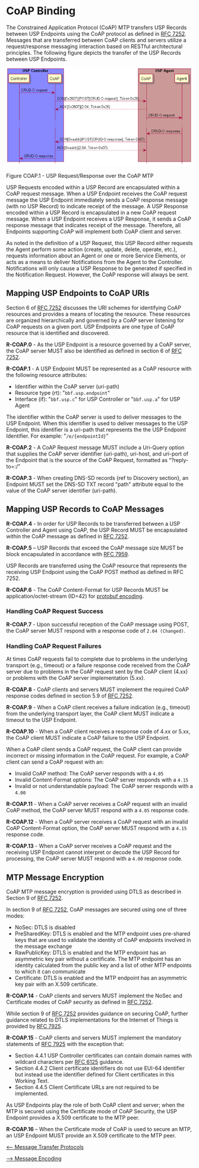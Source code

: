 <!-- Reference Links -->
[1]:	https://github.com/BroadbandForum/usp/tree/master/data-model "TR-181 Issue 2 Device:2 Data Model for TR-069 Devices and USP Agents"
[2]: https://www.broadband-forum.org/technical/download/TR-069.pdf	"TR-069 Amendment 6	CPE WAN Management Protocol"
[3]:	https://www.broadband-forum.org/technical/download/TR-106_Amendment-8.pdf "TR-106 Amendment 8	Data Model Template for TR-069 Enabled Devices"
[4]:	https://tools.ietf.org/html/rfc7228 "RFC 7228	Terminology for Constrained-Node Networks"
[5]:	https://tools.ietf.org/html/rfc2136	"RFC 2136 Dynamic Updates in the Domain Name System"
[6]:	https://tools.ietf.org/html/rfc3007	"RFC 3007 Secure Domain Name System Dynamic Update"
[7]:	https://tools.ietf.org/html/rfc6763	"RFC 6763 DNS-Based Service Discovery"
[8]:	https://tools.ietf.org/html/rfc6762	"RFC 6762 Multicast DNS"
[9]:	https://tools.ietf.org/html/rfc7252	"RFC 7252 The Constrained Application Protocol (CoAP)"
[10]:	https://tools.ietf.org/html/rfc7390	"RFC 7390 Group Communication for the Constrained Application Protocol (CoAP)"
[11]:	https://tools.ietf.org/html/rfc4033	"RFC 4033 DNS Security Introduction and Requirements"
[12]:	https://developers.google.com/protocol-buffers/docs/proto3 "Protocol Buffers v3	Protocol Buffers Mechanism for Serializing Structured Data Version 3"
[13]: https://regauth.standards.ieee.org/standards-ra-web/pub/view.html#registries "IEEE Registration Authority"
[14]: https://tools.ietf.org/html/rfc4122 "RFC 4122 A Universally Unique IDentifier (UUID) URN Namespace"
[15]: https://tools.ietf.org/html/rfc5280 "RFC 5290 Internet X.509 Public Key Infrastructure Certificate and Certificate Revocation List (CRL) Profile"
[16]: https://tools.ietf.org/html/rfc6818 "RFC 6818 Updates to the Internet X.509 Public Key Infrastructure Certificate and Certificate Revocation List (CRL) Profile"
[17]: https://tools.ietf.org/html/rfc2234 "RFC 2234 Augmented BNF for Syntax Specifications: ABNF"
[18]: https://tools.ietf.org/html/rfc3986 "RFC 3986 Uniform Resource Identifier (URI): Generic Syntax"
[19]: https://tools.ietf.org/html/rfc2141 "RFC 2141 URN Syntax"
[20]: https://tools.ietf.org/html/rfc6455 "RFC 6455 The WebSocket Protocol"
[21]: https://stomp.github.io/stomp-specification-1.2.html "Simple Text Oriented Message Protocol"
[22]: https://tools.ietf.org/html/rfc5246 "The Transport Layer Security (TLS) Protocol Version 1.2"
[23]: https://tools.ietf.org/html/rfc6347 "Datagram Transport Layer Security Version 1.2"
[Conventions]: https://tools.ietf.org/html/rfc2119 "Key words for use in RFCs to Indicate Requirement Levels"


# CoAP Binding

The Constrained Application Protocol (CoAP) MTP transfers USP Records between USP Endpoints using the CoAP protocol as defined in [RFC 7252][9]. Messages that are transferred between CoAP clients and servers utilize a request/response messaging interaction based on RESTful architectural principles. The following figure depicts the transfer of the USP Records between USP Endpoints.

<img src="usp-request-response-over-coap.png"/>

Figure COAP.1 - USP Request/Response over the CoAP MTP

USP Requests encoded within a USP Record are encapsulated within a CoAP request message. When a USP Endpoint receives the CoAP request message the USP Endpoint immediately sends a CoAP response message (with no USP Record) to indicate receipt of the message. A USP Response encoded within a USP Record is encapsulated in a new CoAP request message. When a USP Endpoint receives a USP Response, it sends a CoAP response message that indicates receipt of the message. Therefore, all Endpoints supporting CoAP will implement both CoAP client and server.

As noted in the definition of a USP Request, this USP Record either requests the Agent perform some action (create, update, delete, operate, etc.), requests information about an Agent or one or more Service Elements, or acts as a means to deliver Notifications from the Agent to the Controller. Notifications will only cause a USP Response to be generated if specified in the Notification Request. However, the CoAP response will always be sent.

## Mapping USP Endpoints to CoAP URIs

<a id="mapping_usp_endpoints_to_coap_uri" />

Section 6 of [RFC 7252][9] discusses the URI schemes for identifying CoAP resources and provides a means of locating the resource.  These resources are organized hierarchically and governed by a CoAP server listening for CoAP requests on a given port. USP Endpoints are one type of CoAP resource that is identified and discovered.

**R-COAP.0** - As the USP Endpoint is a resource governed by a CoAP server, the CoAP server MUST also be identified as defined in section 6 of [RFC 7252][9].

**R-COAP.1** - A USP Endpoint MUST be represented as a CoAP resource with the following resource attributes:

* Identifier within the CoAP server (uri-path)
* Resource type (rt): "`bbf.usp.endpoint`"
* Interface (if): "`bbf.usp.c`" for USP Controller or "`bbf.usp.a`" for USP Agent

The identifier within the CoAP server is used to deliver messages to the USP Endpoint. When this identifier is used to deliver messages to the USP Endpoint, this identifier is a uri-path that represents the the USP Endpoint Identifier. For example: "`/e/{endpointId}`"

**R-COAP.2** - A CoAP Request message MUST include a Uri-Query option that supplies the CoAP server identifier (uri-path), uri-host, and uri-port of the Endpoint that is the source of the CoAP Request, formatted as “?reply-to=<uri-host>:<uri-port>/<uri-path>”

**R-COAP.3** - When creating DNS-SD records {ref to Discovery section}, an Endpoint MUST set the DNS-SD TXT record "path" attribute equal to the value of the CoAP server identifier (uri-path).

## Mapping USP Records to CoAP Messages

<a id="mapping_usp_messages_to_coap_messages" />

**R-COAP.4** - In order for USP Records to be transferred between a USP Controller and Agent using CoAP, the USP Record MUST be encapsulated within the CoAP message as defined in [RFC 7252][9].

**R-COAP.5** – USP Records that exceed the CoAP message size MUST be block encapsulated in accordance with [RFC 7959](https://www.rfc-editor.org/rfc/rfc7959.txt).

USP Records are transferred using the CoAP resource that represents the receiving USP Endpoint using the CoAP POST method as defined in RFC 7252.

**R-COAP.6** - The CoAP Content-Format for USP Records MUST be application/octet-stream (ID=42) for [protobuf encoding](/specification/encoding/).

### Handling CoAP Request Success

<a id="handling_coap_request_success" />

**R-COAP.7** - Upon successful reception of the CoAP message using POST, the CoAP server MUST respond with a response code of `2.04 (Changed)`.

### Handling CoAP Request Failures

<a id="handling_coap_request_failures" />

At times CoAP requests fail to complete due to problems in the underlying transport (e.g., timeout) or a failure response code received from the CoAP server due to problems in the CoAP request sent by the CoAP client (4.xx) or problems with the CoAP server implementation (5.xx).

**R-COAP.8** - CoAP clients and servers MUST implement the required CoAP response codes defined in section 5.9 of [RFC 7252][9].

**R-COAP.9** - When a CoAP client receives a failure indication (e.g., timeout) from the underlying transport layer, the CoAP client MUST indicate a timeout to the USP Endpoint.

**R-COAP.10** - When a CoAP client receives a response code of 4.xx or 5.xx, the CoAP client MUST indicate a CoAP failure to the USP Endpoint.

When a CoAP client sends a CoAP request, the CoAP client can provide incorrect or missing information in the CoAP request. For example, a CoAP client can send a CoAP request with an:

*	Invalid CoAP method: The CoAP server responds with a `4.05`
*	Invalid Content-Format options: The CoAP server responds with a `4.15`
*	Invalid or not understandable payload: The CoAP server responds with a `4.00`

**R-COAP.11** - When a CoAP server receives a CoAP request with an invalid CoAP method, the CoAP server MUST respond with a `4.05` response code.

**R-COAP.12** - When a CoAP server receives a CoAP request with an invalid CoAP Content-Format option, the CoAP server MUST respond with a `4.15` response code.

**R-COAP.13** - When a CoAP server receives a CoAP request and the receiving USP Endpoint cannot interpret or decode the USP Record for processing, the CoAP server MUST respond with a `4.00` response code.

## MTP Message Encryption

CoAP MTP message encryption is provided using DTLS as described in Section 9 of [RFC 7252][9].

In section 9 of [RFC 7252][9], CoAP messages are secured using one of three modes:

* NoSec: DTLS is disabled
* PreSharedKey: DTLS is enabled and the MTP endpoint uses pre-shared keys that are used to validate the identity of CoAP endpoints involved in the message exchange
* RawPublicKey: DTLS is enabled and the MTP endpoint has an asymmetric key pair without a certificate. The MTP endpoint has an identity calculated from the public key and a list of other MTP endpoints to which it can communicate
* Certificate: DTLS is enabled and the MTP endpoint has an asymmetric key pair with an X.509 certificate.

**R-COAP.14** - CoAP clients and servers MUST implement the NoSec and Certificate modes of CoAP security as defined in [RFC 7252][9].

While section 9 of [RFC 7252][9] provides guidance on securing CoAP, further guidance related to DTLS implementations for the Internet of Things is provided by [RFC 7925](https://tools.ietf.org/html/rfc7925).

**R-COAP.15** - CoAP clients and servers MUST implement the mandatory statements of [RFC 7925](https://tools.ietf.org/html/rfc7925) with the exception that:

* Section 4.4.1 USP Controller certificates can contain domain names with wildcard characters per [RFC 6125](https://tools.ietf.org/html/rfc6125) guidance.
* Section 4.4.2 Client certificate identifiers do not use EUI-64 identifier but instead use the identifier defined for Client certificates in this Working Text.
* Section 4.4.5 Client Certificate URLs are not required to be implemented.

As USP Endpoints play the role of both CoAP client and server; when the MTP is secured using the Certificate mode of CoAP Security, the USP Endpoint provides a X.509 certificate to the MTP peer.

**R-COAP.16** – When the Certificate mode of CoAP is used to secure an MTP, an USP Endpoint MUST provide an X.509 certificate to the MTP peer.

[<-- Message Transfer Protocols](/specification/mtp/)

[--> Message Encoding](/specification/encoding/)

